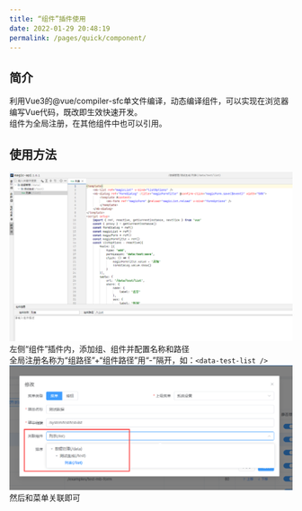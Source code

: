 ```yaml
---
title: “组件”插件使用
date: 2022-01-29 20:48:19
permalink: /pages/quick/component/
---
```

## 简介
利用Vue3的@vue/compiler-sfc单文件编译，动态编译组件，可以实现在浏览器编写Vue代码，既改即生效快速开发。  
组件为全局注册，在其他组件中也可以引用。

## 使用方法
![](../../.vuepress/public/images/component-demo.png)
左侧“组件”插件内，添加组、组件并配置名称和路径  
全局注册名称为“组路径”+“组件路径”用“-”隔开，如：`<data-test-list />`  
![](../../.vuepress/public/images/relation-component.png)
然后和菜单关联即可
